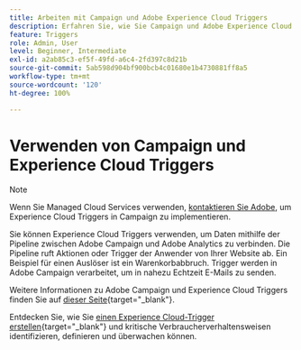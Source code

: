 ```yaml
---
title: Arbeiten mit Campaign und Adobe Experience Cloud Triggers
description: Erfahren Sie, wie Sie Campaign und Adobe Experience Cloud Triggers gemeinsam verwenden können
feature: Triggers
role: Admin, User
level: Beginner, Intermediate
exl-id: a2ab85c3-ef5f-49fd-a6c4-2fd397c8d21b
source-git-commit: 5ab598d904bf900bcb4c01680e1b4730881ff8a5
workflow-type: tm+mt
source-wordcount: '120'
ht-degree: 100%

---
```


# Verwenden von Campaign und Experience Cloud Triggers

>[!NOTE]
>
>Wenn Sie Managed Cloud Services verwenden, [kontaktieren Sie Adobe](../start/campaign-faq.md#support), um Experience Cloud Triggers in Campaign zu implementieren.

Sie können Experience Cloud Triggers verwenden, um Daten mithilfe der Pipeline zwischen Adobe Campaign und Adobe Analytics zu verbinden. Die Pipeline ruft Aktionen oder Trigger der Anwender von Ihrer Website ab. Ein Beispiel für einen Auslöser ist ein Warenkorbabbruch. Trigger werden in Adobe Campaign verarbeitet, um in nahezu Echtzeit E-Mails zu senden.

Weitere Informationen zu Adobe Campaign und Experience Cloud Triggers finden Sie auf [dieser Seite](https://experienceleague.adobe.com/docs/campaign-classic/using/integrating-with-adobe-experience-cloud/experience-triggers/about-triggers.html?lang=de){target="_blank"}.

Entdecken Sie, wie Sie [einen Experience Cloud-Trigger erstellen](https://experienceleague.adobe.com/docs/experience-cloud/triggers/create.html?lang=de){target="_blank"} und kritische Verbraucherverhaltensweisen identifizieren, definieren und überwachen können.

